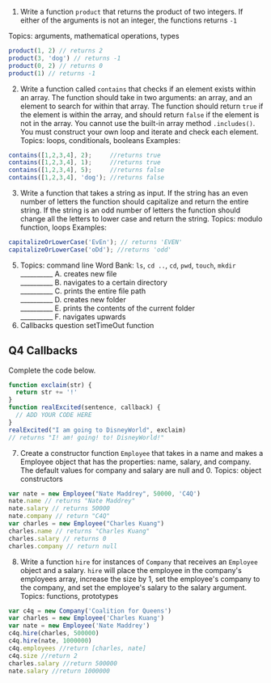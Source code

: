 1. Write a function `product` that returns the product of two integers. If either of the arguments is not an integer, the functions returns `-1`

Topics: arguments, mathematical operations, types
```js
product(1, 2) // returns 2
product(3, 'dog') // returns -1
product(0, 2) // returns 0
product(1) // returns -1
```
2. Write a function called `contains` that checks if an element exists within an array. The function should take in two arguments: an array, and an element to search for within that array. The function should return `true` if the element is within the array, and should return `false`   if the element is not in the array. You cannot use the built-in array method `.includes()`. You must construct your own loop and iterate and check each element.
Topics: loops, conditionals, booleans
Examples:
```javascript
contains([1,2,3,4], 2);     //returns true
contains([1,2,3,4], 1);     //returns true
contains([1,2,3,4], 5);     //returns false
contains([1,2,3,4], 'dog'); //returns false
```
3. Write a function that takes a string as input. If the string has an even number of letters the function should capitalize and return the entire string. If the string is an odd number of letters the function should change all the letters to lower case and return the string.
Topics: modulo function, loops
Examples:
```js
capitalizeOrLowerCase('EvEn'); // returns 'EVEN'
capitalizeOrLowerCase('oDd'); //returns 'odd'
```
5. Topics: command line
Word Bank: `ls`, `cd ..`, `cd`, `pwd`, `touch`, `mkdir` <br>
__________ A. creates new file <br>
__________ B. navigates to a certain directory <br>
__________ C. prints the entire file path <br>
__________ D. creates new folder <br>
__________ E. prints the contents of the current folder <br>
__________ F. navigates upwards <br>
6. Callbacks question
setTimeOut function
## Q4 Callbacks
Complete the code below.
```js
function exclaim(str) {
  return str += '!'
}
function realExcited(sentence, callback) {
  // ADD YOUR CODE HERE
}
realExcited("I am going to DisneyWorld", exclaim)
// returns "I! am! going! to! DisneyWorld!"
```
7. Create a constructor function `Employee` that takes in a name and makes a Employee object that has the properties: name, salary, and company. The default values for company and salary are null and 0.
Topics: object constructors
```js
var nate = new Employee("Nate Maddrey", 50000, 'C4Q')
nate.name // returns "Nate Maddrey"
nate.salary // returns 50000
nate.company // return "C4Q"
var charles = new Employee("Charles Kuang")
charles.name // returns "Charles Kuang"
charles.salary // returns 0
charles.company // return null
```
8. Write a function `hire` for instances of `Company` that receives an `Employee` object and a salary. `hire` will place the employee in the company's employees array, increase the size by 1, set the employee's company to the company, and set the employee's salary to the salary argument.
Topics: functions, prototypes
```js
var c4q = new Company('Coalition for Queens')
var charles = new Employee('Charles Kuang')
var nate = new Employee('Nate Maddrey')
c4q.hire(charles, 500000)
c4q.hire(nate, 1000000)
c4q.employees //return [charles, nate]
c4q.size //return 2
charles.salary //return 500000
nate.salary //return 1000000
```
